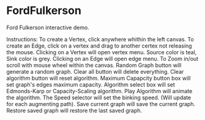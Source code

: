 # FordFulkerson
Ford Fulkerson interactive demo.

Instructions:
To create a Vertex, click anywhere whithin the left canvas.
To create an Edge, click on a vertex and drag to another certex not releasing the mouse.
Clicking on a Vertex will open vertex menu.
Source color is teal, Sink color is grey.
Clicking on an Edge will open edge menu.
To Zoom in/out scroll with mouse wheel within the canvas.
Random Graph button will generate a random graph.
Clear all button will delete everything.
Clear algorithm button will reset algorithm.
Maximum Capapcity button box will set graph's edges maximum capacity.
Algorithm select box will set Edmonds-Karp or Capacity-Scaling algorithm.
Play Algorithm will animate the algorithm.
The Speed selector will set the binking speed. (Will update for each augmenting path). 
Save current graph will save the current graph. 
Restore saved graph will restore the last saved graph.
